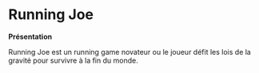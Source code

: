 # Running Joe

**Présentation**

Running Joe est un running game novateur ou le joueur défit les lois de la gravité pour survivre à la fin du monde.
